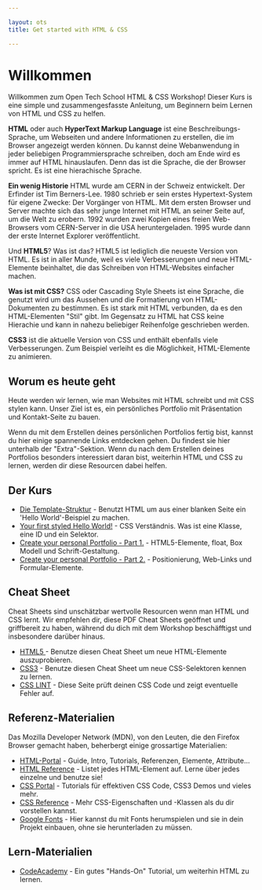 ```yaml
---

layout: ots
title: Get started with HTML & CSS

---
```


# Willkommen

Willkommen zum Open Tech School HTML & CSS Workshop! Dieser Kurs is eine simple
und zusammengesfasste Anleitung, um Beginnern beim Lernen von HTML und CSS 
zu helfen.

**HTML** oder auch **HyperText Markup Language** ist eine Beschreibungs-Sprache,
um Webseiten und andere Informationen zu erstellen, die im Browser angezeigt 
werden können. Du kannst deine Webanwendung in jeder beliebigen Programmiersprache
schreiben, doch am Ende wird es immer auf HTML hinauslaufen. Denn das ist die 
Sprache, die der Browser spricht. Es ist eine hierachische Sprache.

**Ein wenig Historie**
HTML wurde am CERN in der Schweiz entwickelt. Der Erfinder ist Tim Berners-Lee.
1980 schrieb er sein erstes Hypertext-System für eigene Zwecke: Der Vorgänger von
HTML. Mit dem ersten Browser und Server machte sich das sehr junge Internet mit
HTML an seiner Seite auf, um die Welt zu erobern. 1992 wurden zwei Kopien eines
freien Web-Browsers vom CERN-Server in die USA heruntergeladen. 1995 wurde dann
der erste Internet Explorer veröffentlicht.

Und **HTML5**? Was ist das?
HTML5 ist lediglich die neueste Version von HTML. Es ist in aller Munde, weil
es viele Verbesserungen und neue HTML-Elemente beinhaltet, die das Schreiben von
HTML-Websites einfacher machen.

**Was ist mit CSS?**
CSS oder Cascading Style Sheets ist eine Sprache, die genutzt wird um das 
Aussehen und die Formatierung von HTML-Dokumenten zu bestimmen.
Es ist stark mit HTML verbunden, da es den HTML-Elementen "Stil" gibt.
Im Gegensatz zu HTML hat CSS keine Hierachie und kann in nahezu beliebiger 
Reihenfolge geschrieben werden.

**CSS3** ist die aktuelle Version von CSS und enthält ebenfalls viele 
Verbesserungen. Zum Beispiel verleiht es die Möglichkeit, HTML-Elemente 
zu animieren.

## Worum es heute geht

Heute werden wir lernen, wie man Websites mit HTML schreibt und mit 
CSS stylen kann. Unser Ziel ist es, ein persönliches Portfolio mit
Präsentation und Kontakt-Seite zu bauen.

Wenn du mit dem Erstellen deines persönlichen Portfolios fertig bist,
kannst du hier einige spannende Links entdecken gehen. Du findest sie
hier unterhalb der "Extra"-Sektion. Wenn du nach dem Erstellen deines Portfolios
besonders interessiert daran bist, weiterhin HTML und CSS zu lernen, werden
dir diese Resourcen dabei helfen.

## Der Kurs

* [Die Template-Struktur](core/structure.html) - 
  Benutzt HTML um aus einer blanken Seite ein 'Hello World'-Beispiel zu machen.
* [Your first styled Hello World!](core/style.html) - 
  CSS Verständnis. Was ist eine Klasse, eine ID und ein Selektor.
* [Create your personal Portfolio - Part 1.](core/portfolio.html) - 
  HTML5-Elemente, float, Box Modell und Schrift-Gestaltung.
* [Create your personal Portfolio - Part 2.](core/portfolio-2.html) - 
  Positionierung, Web-Links und Formular-Elemente.

## Cheat Sheet

Cheat Sheets sind unschätzbar wertvolle Resourcen wenn man HTML und CSS lernt.
Wir empfehlen dir, diese PDF Cheat Sheets geöffnet und griffbereit zu haben,
während du dich mit dem Workshop beschäfftigst und insbesondere darüber hinaus.

* <a href="http://www.smashingmagazine.com/2009/07/06/html-5-cheat-sheet-pdf/" target= "_blank" > 
  HTML5 </a> - Benutze diesen Cheat Sheet um neue HTML-Elemente auszuprobieren.
* <a href="http://coding.smashingmagazine.com/2009/07/13/css-3-cheat-sheet-pdf/" target= "_blank" >
  CSS3</a> - Benutze diesen Cheat Sheet um neue CSS-Selektoren kennen zu lernen.
* <a href="http://csslint.net/" target= "_blank" > 
  CSS LINT</a> - Diese Seite prüft deinen CSS Code und zeigt eventuelle Fehler auf.


## Referenz-Materialien

Das Mozilla Developer Network (MDN), von den Leuten, die den Firefox Browser 
gemacht haben, beherbergt einige grossartige Materialien:

* <a href="https://developer.mozilla.org/en-US/docs/Web/HTML" target= "_blank" >
  HTML-Portal</a> - 
  Guide, Intro, Tutorials, Referenzen, Elemente, Attribute...
* <a href="https://developer.mozilla.org/en-US/docs/Web/HTML/Element" target="_blank">HTML Reference</a> - 
  Listet jedes HTML-Element auf. Lerne über jedes einzelne und benutze sie!
* <a href="https://developer.mozilla.org/en-US/docs/Web/CSS" target="_blank">CSS Portal</a> - 
  Tutorials für effektiven CSS Code, CSS3 Demos und vieles mehr.
* <a href="https://developer.mozilla.org/en-US/docs/Web/CSS/Reference" target="_blank">CSS Reference</a> - 
  Mehr CSS-Eigenschaften und -Klassen als du dir vorstellen kannst.
* <a href="http://www.google.com/fonts" target= "_blank" >Google Fonts</a> - 
  Hier kannst du mit Fonts herumspielen und sie in dein Projekt einbauen, ohne sie herunterladen zu müssen.

## Lern-Materialien

* <a href="http://www.codecademy.com/tracks/web" target="_blank">CodeAcademy</a> - 
   Ein gutes "Hands-On" Tutorial, um weiterhin HTML zu lernen.
